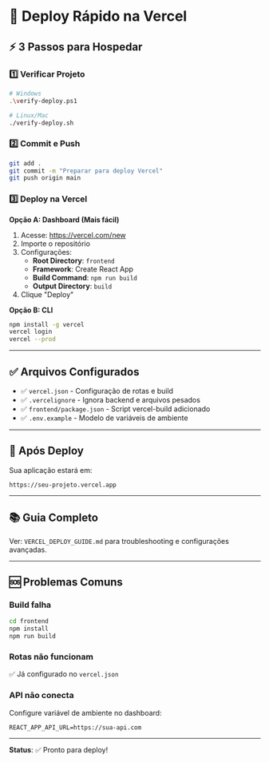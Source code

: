 # 🚀 Deploy Rápido na Vercel

## ⚡ 3 Passos para Hospedar

### 1️⃣ Verificar Projeto
```bash
# Windows
.\verify-deploy.ps1

# Linux/Mac
./verify-deploy.sh
```

### 2️⃣ Commit e Push
```bash
git add .
git commit -m "Preparar para deploy Vercel"
git push origin main
```

### 3️⃣ Deploy na Vercel

**Opção A: Dashboard (Mais fácil)**
1. Acesse: https://vercel.com/new
2. Importe o repositório
3. Configurações:
   - **Root Directory**: `frontend`
   - **Framework**: Create React App
   - **Build Command**: `npm run build`
   - **Output Directory**: `build`
4. Clique "Deploy"

**Opção B: CLI**
```bash
npm install -g vercel
vercel login
vercel --prod
```

---

## ✅ Arquivos Configurados

- ✅ `vercel.json` - Configuração de rotas e build
- ✅ `.vercelignore` - Ignora backend e arquivos pesados
- ✅ `frontend/package.json` - Script vercel-build adicionado
- ✅ `.env.example` - Modelo de variáveis de ambiente

---

## 🔗 Após Deploy

Sua aplicação estará em:
```
https://seu-projeto.vercel.app
```

---

## 📚 Guia Completo

Ver: `VERCEL_DEPLOY_GUIDE.md` para troubleshooting e configurações avançadas.

---

## 🆘 Problemas Comuns

### Build falha
```bash
cd frontend
npm install
npm run build
```

### Rotas não funcionam
✅ Já configurado no `vercel.json`

### API não conecta
Configure variável de ambiente no dashboard:
```
REACT_APP_API_URL=https://sua-api.com
```

---

**Status**: ✅ Pronto para deploy!
